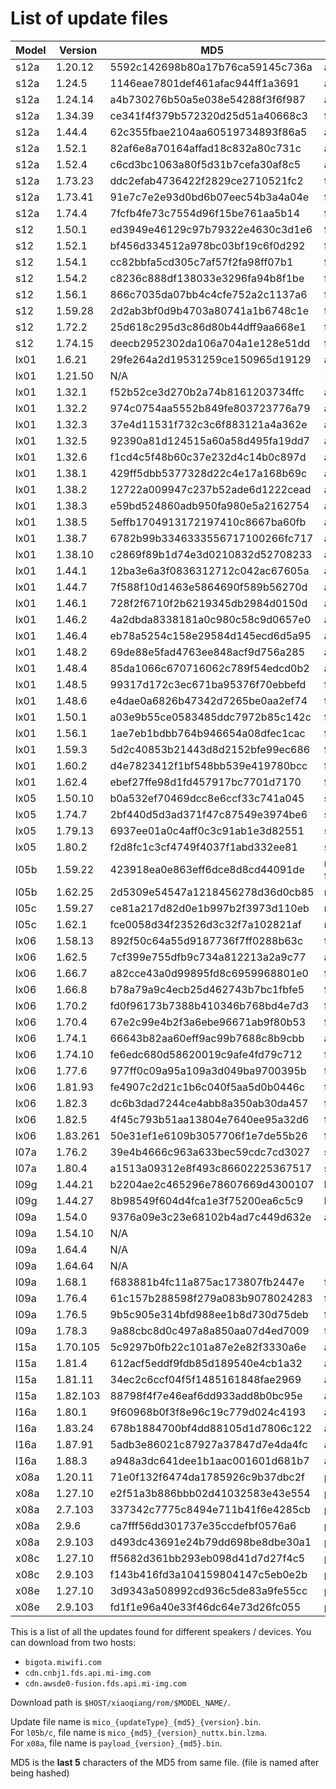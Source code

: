 # List of update files

|Model | Version  | MD5                              | Update type |
|------|----------|----------------------------------|-------------|
| s12a | 1.20.12  | 5592c142698b80a17b76ca59145c736a | all |
| s12a | 1.24.5   | 1146eae7801def461afac944ff1a3691 | all |
| s12a | 1.24.14  | a4b730276b50a5e038e54288f3f6f987 | all |
| s12a | 1.34.39  | ce341f4f379b572320d25d51a40668c3 | firmware |
| s12a | 1.44.4   | 62c355fbae2104aa60519734893f86a5 | all |
| s12a | 1.52.1   | 82af6e8a70164affad18c832a80c731c | all |
| s12a | 1.52.4   | c6cd3bc1063a80f5d31b7cefa30af8c5 | all |
| s12a | 1.73.23  | ddc2efab4736422f2829ce2710521fc2 | firmware |
| s12a | 1.73.41  | 91e7c7e2e93d0bd6b07eec54b3a4a04e | firmware |
| s12a | 1.74.4   | 7fcfb4fe73c7554d96f15be761aa5b14 | firmware |
| s12  | 1.50.1   | ed3949e46129c97b79322e4630c3d1e6 | firmware |
| s12  | 1.52.1   | bf456d334512a978bc03bf19c6f0d292 | firmware |
| s12  | 1.54.1   | cc82bbfa5cd305c7af57f2fa98ff07b1 | firmware |
| s12  | 1.54.2   | c8236c888df138033e3296fa94b8f1be | firmware |
| s12  | 1.56.1   | 866c7035da07bb4c4cfe752a2c1137a6 | firmware |
| s12  | 1.59.28  | 2d2ab3bf0d9b4703a80741a1b6748c1e | firmware |
| s12  | 1.72.2   | 25d618c295d3c86d80b44dff9aa668e1 | firmware |
| s12  | 1.74.15  | deecb2952302da106a704a1e128e51dd | firmware |
| lx01 | 1.6.21   | 29fe264a2d19531259ce150965d19129 | all |
| lx01 | 1.21.50  | N/A | (CHANNEL=current) |
| lx01 | 1.32.1   | f52b52ce3d270b2a74b8161203734ffc | all |
| lx01 | 1.32.2   | 974c0754aa5552b849fe803723776a79 | all |
| lx01 | 1.32.3   | 37e4d11531f732c3c6f883121a4a362e | all |
| lx01 | 1.32.5   | 92390a81d124515a60a58d495fa19dd7 | all |
| lx01 | 1.32.6   | f1cd4c5f48b60c37e232d4c14b0c897d | all |
| lx01 | 1.38.1   | 429ff5dbb5377328d22c4e17a168b69c | all |
| lx01 | 1.38.2   | 12722a009947c237b52ade6d1222cead | all |
| lx01 | 1.38.3   | e59bd524860adb950fa980e5a2162754 | all |
| lx01 | 1.38.5   | 5effb1704913172197410c8667ba60fb | all |
| lx01 | 1.38.7   | 6782b99b3346333556717100266fc717 | all |
| lx01 | 1.38.10  | c2869f89b1d74e3d0210832d52708233 | all |
| lx01 | 1.44.1   | 12ba3e6a3f0836312712c042ac67605a | all |
| lx01 | 1.44.7   | 7f588f10d1463e5864690f589b56270d | all |
| lx01 | 1.46.1   | 728f2f6710f2b6219345db2984d0150d | all |
| lx01 | 1.46.2   | 4a2dbda8338181a0c980c58c9d0657e0 | all |
| lx01 | 1.46.4   | eb78a5254c158e29584d145ecd6d5a95 | all |
| lx01 | 1.48.2   | 69de88e5fad4763ee848acf9d756a285 | all |
| lx01 | 1.48.4   | 85da1066c670716062c789f54edcd0b2 | all |
| lx01 | 1.48.5   | 99317d172c3ec671ba95376f70ebbefd | firmware |
| lx01 | 1.48.6   | e4dae0a6826b47342d7265be0aa2ef74 | firmware |
| lx01 | 1.50.1   | a03e9b55ce0583485ddc7972b85c142c | firmware |
| lx01 | 1.56.1   | 1ae7eb1bdbb764b946654a08dfec1cac | firmware |
| lx01 | 1.59.3   | 5d2c40853b21443d8d2152bfe99ec686 | firmware |
| lx01 | 1.60.2   | d4e7823412f1bf548bb539e419780bcc | firmware |
| lx01 | 1.62.4   | ebef27ffe98d1fd457917bc7701d7170 | firmware |
| lx05 | 1.50.10  | b0a532ef70469dcc8e6ccf33c741a045 | skr_firmware |
| lx05 | 1.74.7   | 2bf440d5d3ad371f47c87549e3974be6 | skr_firmware |
| lx05 | 1.79.13  | 6937ee01a0c4aff0c3c91ab1e3d82551 | skr_all |
| lx05 | 1.80.2   | f2d8fc1c3cf4749f4037f1abd332ee81 | skr_firmware |
| l05b | 1.59.22  | 423918ea0e863eff6dce8d8cd44091de | nuttx (from l05c family) |
| l05b | 1.62.25  | 2d5309e54547a1218456278d36d0cb85 | nuttx |
| l05c | 1.59.27  | ce81a217d82d0e1b997b2f3973d110eb | nuttx |
| l05c | 1.62.1   | fce0058d34f23526d3c32f7a102821af | nuttx |
| lx06 | 1.58.13  | 892f50c64a55d9187736f7ff0288b63c | firmware |
| lx06 | 1.62.5   | 7cf399e755dfb9c734a812213a2a9c77 | all |
| lx06 | 1.66.7   | a82cce43a0d99895fd8c6959968801e0 | firmware |
| lx06 | 1.66.8   | b78a79a9c4ecb25d462743b7bc1fbfe5 | firmware |
| lx06 | 1.70.2   | fd0f96173b7388b410346b768bd4e7d3 | firmware |
| lx06 | 1.70.4   | 67e2c99e4b2f3a6ebe96671ab9f80b53 | firmware |
| lx06 | 1.74.1   | 66643b82aa60eff9ac99b7688c8b9cbb | all |
| lx06 | 1.74.10  | fe6edc680d58620019c9afe4fd79c712 | firmware |
| lx06 | 1.77.6   | 977ff0c09a95a109a3d049ba9700395b | firmware |
| lx06 | 1.81.93  | fe4907c2d21c1b6c040f5aa5d0b0446c | firmware |
| lx06 | 1.82.3   | dc6b3dad7244ce4abb8a350ab30da457 | firmware |
| lx06 | 1.82.5   | 4f45c793b51aa13804e7640ee95a32d6 | firmware |
| lx06 | 1.83.261 | 50e31ef1e6109b3057706f1e7de55b26 | firmware |
| l07a | 1.76.2   | 39e4b4666c963a633bec59cdc7cd3027 | skr_firmware |
| l07a | 1.80.4   | a1513a09312e8f493c86602225367517 | skr_firmware |
| l09g | 1.44.21  | b2204ae2c465296e78607669d4300107 | l09g |
| l09g | 1.44.27  | 8b98549f604d4fca1e3f75200ea6c5c9 | l09g |
| l09a | 1.54.0   | 9376a09e3c23e68102b4ad7c449d632e | all |
| l09a | 1.54.10  | N/A | |
| l09a | 1.64.4   | N/A | |
| l09a | 1.64.64  | N/A | |
| l09a | 1.68.1   | f683881b4fc11a875ac173807fb2447e | firmware |
| l09a | 1.76.4   | 61c157b288598f279a083b9078024283 | firmware |
| l09a | 1.76.5   | 9b5c905e314bfd988ee1b8d730d75deb | firmware |
| l09a | 1.78.3   | 9a88cbc8d0c497a8a850aa07d4ed7009 | firmware |
| l15a | 1.70.105 | 5c9297b0fb22c101a87e2e82f3330a6e | all |
| l15a | 1.81.4   | 612acf5eddf9fdb85d189540e4cb1a32 | all |
| l15a | 1.81.11  | 34ec2c6ccf04f5f1485161848fae2969 | all |
| l15a | 1.82.103 | 88798f4f7e46eaf6dd933add8b0bc95e | all |
| l16a | 1.80.1   | 9f60968b0f3f8e96c19c779d024c4193 | all |
| l16a | 1.83.24  | 678b1884700bf4dd88105d1d7806c122 | all |
| l16a | 1.87.91  | 5adb3e86021c87927a37847d7e4da4fc | all |
| l16a | 1.88.3   | a948a3dc641dee1b1aac001601d681b7 | all |
| x08a | 1.20.11  | 71e0f132f6474da1785926c9b37dbc2f | payload |
| x08a | 1.27.10  | e2f51a3b886bbb02d41032583e43e554 | payload |
| x08a | 2.7.103  | 337342c7775c8494e711b41f6e4285cb | payload |
| x08a | 2.9.6    | ca7fff56dd301737e35ccdefbf0576a6 | payload |
| x08a | 2.9.103  | d493dc43691e24b79dd698be8dbe30a1 | payload |
| x08c | 1.27.10  | ff5682d361bb293eb098d41d7d27f4c5 | payload |
| x08c | 2.9.103  | f143b416fd3a104159804147c5eb0e2b | payload |
| x08e | 1.27.10  | 3d9343a508992cd936c5de83a9fe55cc | payload |
| x08e | 2.9.103  | fd1f1e96a40e33f46dc64e73d26fc055 | payload |

This is a list of all the updates found for different speakers / devices.
You can download from two hosts:
- `bigota.miwifi.com`
- `cdn.cnbj1.fds.api.mi-img.com`
- `cdn.awsde0-fusion.fds.api.mi-img.com`

Download path is `$HOST/xiaoqiang/rom/$MODEL_NAME/`.

Update file name is `mico_{updateType}_{md5}_{version}.bin`.  
For `l05b/c`, file name is `mico_{md5}_{version}_nuttx.bin.lzma`.  
For `x08a`, file name is `payload_{version}_{md5}.bin`.  

MD5 is the **last 5** characters of the MD5 from same file.
(file is named after being hashed)
